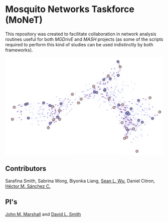 # **Mo**squito **Ne**tworks **T**askforce (MoNeT)

This repository was created to facilitate collaboration in network analysis routines useful for both *MGDrivE* and *MASH* projects (as some of the scripts required to perform this kind of studies can be used indistinctly by both frameworks).

<img src="./Media/bipartite.png" align="middle">

## Contributors

Sarafina Smith, Sabrina Wong, Biyonka Liang, <a href="https://slwu89.github.io/">Sean L. Wu</a>, Daniel Citron, <a href="https://chipdelmal.github.io/">Héctor M. Sánchez C.</a>

## PI's

<a href="http://sph.berkeley.edu/john-marshall">John M. Marshall</a> and <a href="https://globalhealth.washington.edu/faculty/david-smith">David L. Smith</a>
